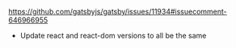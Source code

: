 https://github.com/gatsbyjs/gatsby/issues/11934#issuecomment-646966955

- Update react and react-dom versions to all be the same
